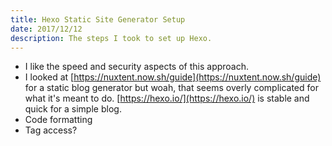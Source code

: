 ```yaml
---
title: Hexo Static Site Generator Setup
date: 2017/12/12
description: The steps I took to set up Hexo.
---
```

- I like the speed and security aspects of this approach.
- I looked at [https://nuxtent.now.sh/guide](https://nuxtent.now.sh/guide) for a static blog generator but woah, that seems overly complicated for what it&#39;s meant to do. [https://hexo.io/](https://hexo.io/) is stable and quick for a simple blog.
- Code formatting
- Tag access?